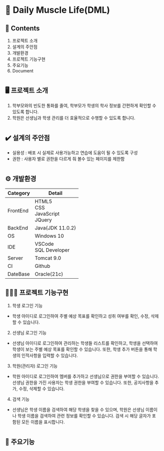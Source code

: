 # 💪 Daily Muscle Life(DML)

## 📖 Contents
1. 프로젝트 소개
2. 설계의 주안점
3. 개발환경
4. 프로젝트 기능구현
5. 주요기능
6. Document
#
## 🖥️ 프로젝트 소개
 1. 학부모와의 빈도한 통화를 줄여, 학부모가 학생의 학사 정보를 간편하게 확인할 수 있도록 합니다. <br>
2. 학원은 선생님과 학생 관리를 더 효율적으로 수행할 수 있도록 합니다.
#
## ✔️ 설계의 주안점
- 실용성 : 배포 시 실제로 사용가능하고 연습에 도움이 될 수 있도록 구성
- 권한 : 사용자 별로 권한을 다르게 줘 볼수 있는 페이지를 제한함
#
## ⚙️ 개발환경
|Category|Detail|
|--------|------|
|FrontEnd|HTML5<br> CSS<br> JavaScript<br> JQuery<br> |
|BackEnd|Java(JDK 11.0.2)|
|OS|Windows 10|
|IDE| VSCode<br> SQL Developer|
|Server|Tomcat 9.0|
|CI|Github|
|DateBase|Oracle(21c)|


## 🧑‍🤝‍🧑 프로젝트 기능구현
 1.  학생 로그인 기능<br>
- 학생 아이디로 로그인하여 주별 예상 목표를 확인하고 성취 여부를 확인, 수정, 삭제할 수 있습니다.<br>
2. 선생님 로그인 기능<br>
- 선생님 아이디로 로그인하여 관리하는 학생들 리스트를 확인하고, 학생을 선택하여 학생이 보는 주별 예상 목표를 확인할 수 있습니다. 또한, 학생 추가 버튼을 통해 학생의 인적사항을 입력할 수 있습니다.<br>
3. 학원(관리자) 로그인 기능<br>
- 학원 아이디로 로그인하여 멤버를 추가하고 선생님으로 권한을 부여할 수 있습니다. 선생님 권한을 가진 사용자는 학생 권한을 부여할 수 있습니다. 또한, 공지사항을 추가, 수정, 삭제할 수 있습니다.<br>
4. 검색 기능<br>
- 선생님은 학생 이름을 검색하여 해당 학생을 찾을 수 있으며, 학원은 선생님 이름이나 학생 이름을 검색하여 관련 정보를 확인할 수 있습니다. 검색 시 해당 글자가 포함된 모든 이름을 표시합니다.<br>
#
## 📌 주요기능

#

